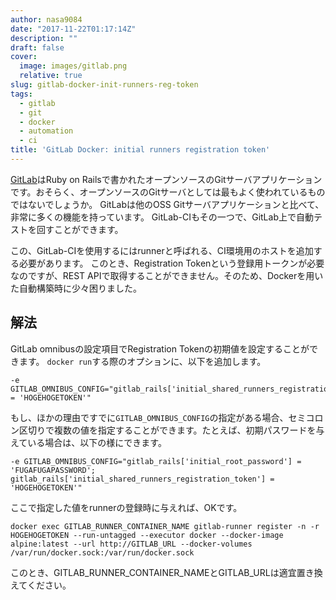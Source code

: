 ```yaml
---
author: nasa9084
date: "2017-11-22T01:17:14Z"
description: ""
draft: false
cover:
  image: images/gitlab.png
  relative: true
slug: gitlab-docker-init-runners-reg-token
tags:
  - gitlab
  - git
  - docker
  - automation
  - ci
title: 'GitLab Docker: initial runners registration token'
---
```



[GitLab](https://about.gitlab.com/)はRuby on Railsで書かれたオープンソースのGitサーバアプリケーションです。おそらく、オープンソースのGitサーバとしては最もよく使われているものではないでしょうか。
GitLabは他のOSS Gitサーバアプリケーションと比べて、非常に多くの機能を持っています。
GitLab-CIもその一つで、GitLab上で自動テストを回すことができます。

この、GitLab-CIを使用するにはrunnerと呼ばれる、CI環境用のホストを追加する必要があります。
このとき、Registration Tokenという登録用トークンが必要なのですが、REST APIで取得することができません。そのため、Dockerを用いた自動構築時に少々困りました。

## 解法
GitLab omnibusの設定項目でRegistration Tokenの初期値を設定することができます。
`docker run`する際のオプションに、以下を追加します。
 
``` shell
-e GITLAB_OMNIBUS_CONFIG="gitlab_rails['initial_shared_runners_registration_token'] = 'HOGEHOGETOKEN'"
```

もし、ほかの理由ですでに`GITLAB_OMNIBUS_CONFIG`の指定がある場合、セミコロン区切りで複数の値を指定することができます。たとえば、初期パスワードを与えている場合は、以下の様にできます。

``` shell
-e GITLAB_OMNIBUS_CONFIG="gitlab_rails['initial_root_password'] = 'FUGAFUGAPASSWORD'; gitlab_rails['initial_shared_runners_registration_token'] = 'HOGEHOGETOKEN'"
```

ここで指定した値をrunnerの登録時に与えれば、OKです。

``` shell
docker exec GITLAB_RUNNER_CONTAINER_NAME gitlab-runner register -n -r HOGEHOGETOKEN --run-untagged --executor docker --docker-image alpine:latest --url http://GITLAB_URL --docker-volumes /var/run/docker.sock:/var/run/docker.sock
```

このとき、GITLAB_RUNNER_CONTAINER_NAMEとGITLAB_URLは適宜置き換えてください。


